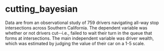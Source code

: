 # cutting_bayesian

Data are from an observational study of 759 drivers navigating all-way stop intersections across Southern California. The dependent variable was whether or not drivers cut--i.e., failed to wait their turn in the queue that forms at intersections. The main independent variable was driver wealth, which was estimated by judging the value of their car on a 1-5 scale.
